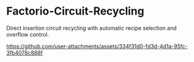 # Factorio-Circuit-Recycling
Direct insertion circuit recycling with automatic recipe selection and overflow control.

https://github.com/user-attachments/assets/334f31d0-fd3d-4d1a-95fc-3fb4078c888f

